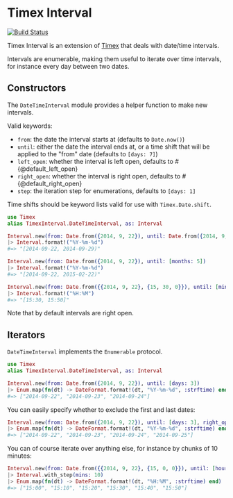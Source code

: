 # Timex Interval

[![Build Status](http://img.shields.io/travis/atabary/timex-interval/master.svg)](https://travis-ci.org/atabary/timex-interval)

Timex Interval is an extension of [Timex](https://github.com/bitwalker/timex) that deals with date/time intervals.

Intervals are enumerable, making them useful to iterate over time intervals, for instance every day between two dates.


## Constructors

The `DateTimeInterval` module provides a helper function to make new intervals.

Valid keywords:

  - `from`: the date the interval starts at (defaults to `Date.now()`)
  - `until`: either the date the interval ends at, or a time shift that will be applied to the "from" date (defaults to `[days: 7]`)
  - `left_open`: whether the interval is left open, defaults to #{@default_left_open}
  - `right_open`: whether the interval is right open, defaults to #{@default_right_open}
  - `step`: the iteration step for enumerations, defaults to `[days: 1]`

Time shifts should be keyword lists valid for use with `Timex.Date.shift`.

```elixir
use Timex
alias TimexInterval.DateTimeInterval, as: Interval

Interval.new(from: Date.from({2014, 9, 22}), until: Date.from({2014, 9, 29}))
|> Interval.format!("%Y-%m-%d")
#=> "[2014-09-22, 2014-09-29)"

Interval.new(from: Date.from({2014, 9, 22}), until: [months: 5])
|> Interval.format!("%Y-%m-%d")
#=> "[2014-09-22, 2015-02-22)"

Interval.new(from: Date.from({{2014, 9, 22}, {15, 30, 0}}), until: [mins: 20], right_open: false)
|> Interval.format!("%H:%M")
#=> "[15:30, 15:50]"

```

Note that by default intervals are right open.


## Iterators

`DateTimeInterval` implements the `Enumerable` protocol.

```elixir
use Timex
alias TimexInterval.DateTimeInterval, as: Interval

Interval.new(from: Date.from({2014, 9, 22}), until: [days: 3])
|> Enum.map(fn(dt) -> DateFormat.format!(dt, "%Y-%m-%d", :strftime) end)
#=> ["2014-09-22", "2014-09-23", "2014-09-24"]
```

You can easily specify whether to exclude the first and last dates:

```elixir
Interval.new(from: Date.from({2014, 9, 22}), until: [days: 3], right_open: false)
|> Enum.map(fn(dt) -> DateFormat.format!(dt, "%Y-%m-%d", :strftime) end)
#=> ["2014-09-22", "2014-09-23", "2014-09-24", "2014-09-25"]
```

You can of course iterate over anything else, for instance by chunks of 10 minutes:

```elixir
Interval.new(from: Date.from({{2014, 9, 22}, {15, 0, 0}}), until: [hours: 1])
|> Interval.with_step(mins: 10)
|> Enum.map(fn(dt) -> DateFormat.format!(dt, "%H:%M", :strftime) end)
#=> ["15:00", "15:10", "15:20", "15:30", "15:40", "15:50"]
```
